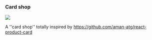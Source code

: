 
### Card shop

<img  align='center' src='https://i.ibb.co/g3Jnh4S/cardshop.png'>


 A ''card shop'' totally inspired by https://github.com/aman-atg/react-product-card 
